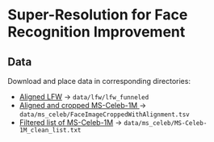 # Super-Resolution for Face Recognition Improvement



## Data

Download and place data in corresponding directories:
* [Aligned LFW](http://vis-www.cs.umass.edu/lfw/lfw-funneled.tgz) -> `data/lfw/lfw_funneled`
* [Aligned and cropped MS-Celeb-1M ](https://msceleb.blob.core.windows.net/msceleb-v1/FaceImageCroppedWithAlignment.tsv) -> `data/ms_celeb/FaceImageCroppedWithAlignment.tsv`
* [Filtered list of MS-Celeb-1M](https://pan.baidu.com/s/1gfxB0iB) -> `data/ms_celeb/MS-Celeb-1M_clean_list.txt`
